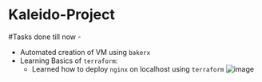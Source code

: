 # Kaleido-Project

#Tasks done till now - 
  
  - Automated creation of VM using `bakerx`
  - Learning Basics of `terraform`:
    - Learned how to deploy `nginx` on localhost using `terraform`
    ![image](https://user-images.githubusercontent.com/36927669/193427614-ccde00ea-46d9-4259-a635-cf97d4c3580d.png)
